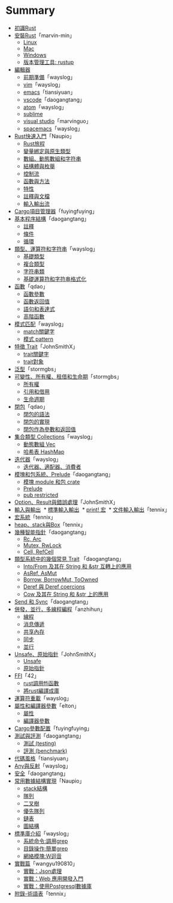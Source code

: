 # Summary

* [初識Rust](1st-glance/README.md)
* [安裝Rust](install/preface.md)「marvin-min」
  * [Linux](install/install_rust_on_linux.md)
  * [Mac](install/install_rust_on_mac_os.md)
  * [Windows](install/install_rust_on_windows.md)
  * [版本管理工具: rustup](install/rustup.md)
* [編輯器](editors/preface.md)
  * [前期準備](editors/before.md)「wayslog」
  * [vim](editors/vim.md)「wayslog」
  * [emacs](editors/emacs.md)「tiansiyuan」
  * [vscode](editors/vscode.md)「daogangtang」
  * [atom](editors/atom.md)「wayslog」
  * [sublime](editors/sublime.md)
  * [visual studio](editors/visualstudio.md)「marvinguo」
  * [spacemacs](editors/spacemacs.md)「wayslog」
* [Rust快速入門](quickstart/quickstart.md)「Naupio」
  * [Rust旅程](quickstart/rust-travel.md)
  * [變量綁定與原生類型](quickstart/primitive-type.md)
  * [數組、動態數組和字符串](quickstart/vector-string.md)
  * [結構體與枚舉](quickstart/struct-enum.md)
  * [控制流](quickstart/control-flow.md)
  * [函數與方法](quickstart/function-method.md)
  * [特性](quickstart/trait.md)
  * [註釋與文檔](quickstart/comments-document.md)
  * [輸入輸出流](quickstart/io-stream.md)
* [Cargo項目管理器](cargo-projects-manager/cargo-projects-manager.md)「fuyingfuying」
* [基本程序結構](flow/preface.md)「daogangtang」
  * [註釋](flow/comment.md)
  * [條件](flow/condition.md)
  * [循環](flow/repetition.md)
* [類型、運算符和字符串](type/preface.md)「wayslog」
  * [基礎類型](type/types.md)
  * [複合類型](type/compound-types.md)
  * [字符串類](type/string.md)
  * [基礎運算符和字符串格式化](type/operator-and-formatting.md)
* [函數](function/overview.md)「qdao」
  * [函數參數](function/arguement.md)
  * [函數返回值](function/return_value.md)
  * [語句和表達式](function/statement_expression.md)
  * [高階函數](function/higher_order_function.md)
* [模式匹配](match/overview.md)「wayslog」
  * [match關鍵字](match/match.md)
  * [模式 pattern](match/pattern.md)
* [特徵 Trait](trait/overview.md)「JohnSmithX」
  * [trait關鍵字](trait/trait.md)
  * [trait對象](trait/trait-object.md)
* [泛型](generic/generic.md)「stormgbs」
* [可變性、所有權、租借和生命期](ownership-system/preface.md)「stormgbs」
  * [所有權](ownership-system/ownership.md)
  * [引用和借用](ownership-system/borrowing_reference.md)
  * [生命週期](ownership-system/lifetime.md)
* [閉包](closure/overview.md)「qdao」
  * [閉包的語法](closure/syntax.md)
  * [閉包的實現](closure/implementation.md)
  * [閉包作為參數和返回值](closure/as_argument_return_value.md)
* [集合類型 Collections](collections/overview.md)「wayslog」
  * [動態數組 Vec](collections/vec.md)
  * [哈希表 HashMap](collections/hashmap.md)
* [迭代器](iterator/overview.md)「wayslog」
  * [迭代器、適配器、消費者](iterator/iterator.md)
* [模塊和包系統、Prelude](module/preface.md)「daogangtang」
  * [模塊 module 和包 crate](module/module.md)
  * [Prelude](module/prelude.md)
  * [pub restricted](module/pub-restricted.md)
* [Option、Result與錯誤處理](error-handling/option-result.md)「JohnSmithX」
* [輸入與輸出](io/preface.md)
  * [標準輸入輸出](io/io.md) 
  * [print! 宏](io/output.md)
  * [文件輸入輸出](io/file-io.md)「tennix」
* [宏系統](macro/macro.md)「tennix」
* [heap、stack與Box](heap-stack/heap-stack.md)「tennix」
* [幾種智能指針](rcarc/preface.md)「daogangtang」
  * [Rc, Arc](rcarc/rcarc.md)
  * [Mutex, RwLock](rcarc/mutex.md)
  * [Cell, RefCell](rcarc/cell.md)
* [類型系統中的幾個常見 Trait](intoborrow/preface.md) 「daogangtang」
  * [Into/From 及其在 String 和 &str 互轉上的應用](intoborrow/into.md)
  * [AsRef, AsMut](intoborrow/asref.md)
  * [Borrow, BorrowMut, ToOwned](intoborrow/borrow.md)
  * [Deref 與 Deref coercions](intoborrow/deref.md)
  * [Cow 及其在 String 和 &str 上的應用](intoborrow/cow.md)
* [Send 和 Sync](marker/sendsync.md)「daogangtang」
* [併發，並行，多線程編程](concurrency-parallel-thread/preface.md)「anzhihun」
  * [線程](concurrency-parallel-thread/thread.md)
  * [消息傳遞](concurrency-parallel-thread/message-passing.md)
  * [共享內存](concurrency-parallel-thread/share-memory.md)
  * [同步](concurrency-parallel-thread/synchronize.md)
  * [並行](concurrency-parallel-thread/parallel.md)
* [Unsafe、原始指針](unsafe-rawpointer/preface.md)「JohnSmithX」
  * [Unsafe](unsafe-rawpointer/unsafe.md)
  * [原始指針](unsafe-rawpointer/raw-pointer.md)
* [FFI](ffi/preface.md)「42」
  * [rust調用ffi函數](ffi/calling-ffi-function.md)
  * [將rust編譯成庫](ffi/compiling-rust-to-lib.md)
* [運算符重載](operator-overloading/operator.md)「wayslog」
* [屬性和編譯器參數](attr-and-compiler-arg/preface.md)「elton」
  * [屬性](attr-and-compiler-arg/attribute.md)
  * [編譯器參數](attr-and-compiler-arg/rustc-option.md)
* [Cargo參數配置](cargo-detailed-cfg/cargo-detailed-cfg.md)「fuyingfuying」
* [測試與評測](testing/preface.md)「daogangtang」
  * [測試 (testing)](testing/threearchtest.md)
  * [評測 (benchmark)](testing/bench.md)
* [代碼風格](coding-style/style.md)「tiansiyuan」
* [Any與反射](any/any.md)「wayslog」
* [安全](safe/safety.md)「daogangtang」
* [常用數據結構實現](data-structure/preface.md)「Naupio」
  * [stack結構](data-structure/stack.md)
  * [隊列](data-structure/queue.md)
  * [二叉樹](data-structure/binary_tree.md)
  * [優先隊列](data-structure/priority_queue.md)
  * [鏈表](data-structure/linked_list.md)
  * [圖結構](data-structure/graph.md)
* [標準庫介紹](std/overview.md)「wayslog」
  * [系統命令:調用grep](std/process.md)
  * [目錄操作:簡單grep](std/fs-and-path.md)
  * [網絡模塊:W迴音](std/net.md)
* [實戰篇](action/preface.md)「wangyu190810」
  * [實戰：Json處理](action/json_data/readme.md)
  * [實戰：Web 應用開發入門](action/mysite/readme.md)
  * [實戰：使用Postgresql數據庫](action/db/readme.md)
* [附錄-術語表](appendix/glossary.md)「tennix」

